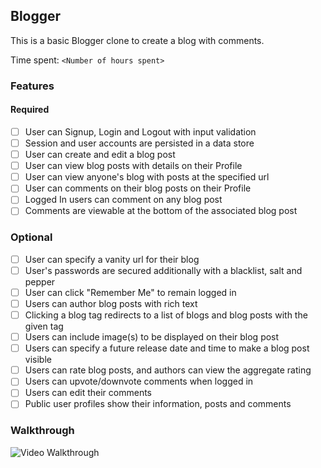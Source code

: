 ## Blogger

This is a basic Blogger clone to create a blog with comments.

Time spent: `<Number of hours spent>`

### Features

#### Required

- [ ] User can Signup, Login and Logout with input validation
- [ ] Session and user accounts are persisted in a data store
- [ ] User can create and edit a blog post
- [ ] User can view blog posts with details on their Profile
- [ ] User can view anyone's blog with posts at the specified url
- [ ] User can comments on their blog posts on their Profile
- [ ] Logged In users can comment on any blog post
- [ ] Comments are viewable at the bottom of the associated blog post

### Optional

- [ ] User can specify a vanity url for their blog 
- [ ] User's passwords are secured additionally with a blacklist, salt and pepper
- [ ] User can click "Remember Me" to remain logged in
- [ ] Users can author blog posts with rich text
- [ ] Clicking a blog tag redirects to a list of blogs and blog posts with the given tag
- [ ] Users can include image(s) to be displayed on their blog post
- [ ] Users can specify a future release date and time to make a blog post visible
- [ ] Users can rate blog posts, and authors can view the aggregate rating
- [ ] Users can upvote/downvote comments when logged in
- [ ] Users can edit their comments
- [ ] Public user profiles show their information, posts and comments

### Walkthrough

![Video Walkthrough](...)
